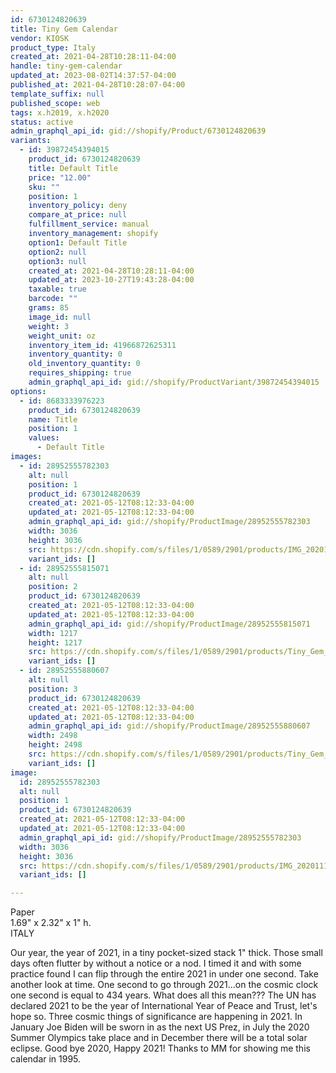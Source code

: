 ```yaml
---
id: 6730124820639
title: Tiny Gem Calendar
vendor: KIOSK
product_type: Italy
created_at: 2021-04-28T10:28:11-04:00
handle: tiny-gem-calendar
updated_at: 2023-08-02T14:37:57-04:00
published_at: 2021-04-28T10:28:07-04:00
template_suffix: null
published_scope: web
tags: x.h2019, x.h2020
status: active
admin_graphql_api_id: gid://shopify/Product/6730124820639
variants:
  - id: 39872454394015
    product_id: 6730124820639
    title: Default Title
    price: "12.00"
    sku: ""
    position: 1
    inventory_policy: deny
    compare_at_price: null
    fulfillment_service: manual
    inventory_management: shopify
    option1: Default Title
    option2: null
    option3: null
    created_at: 2021-04-28T10:28:11-04:00
    updated_at: 2023-10-27T19:43:28-04:00
    taxable: true
    barcode: ""
    grams: 85
    image_id: null
    weight: 3
    weight_unit: oz
    inventory_item_id: 41966872625311
    inventory_quantity: 0
    old_inventory_quantity: 0
    requires_shipping: true
    admin_graphql_api_id: gid://shopify/ProductVariant/39872454394015
options:
  - id: 8683333976223
    product_id: 6730124820639
    name: Title
    position: 1
    values:
      - Default Title
images:
  - id: 28952555782303
    alt: null
    position: 1
    product_id: 6730124820639
    created_at: 2021-05-12T08:12:33-04:00
    updated_at: 2021-05-12T08:12:33-04:00
    admin_graphql_api_id: gid://shopify/ProductImage/28952555782303
    width: 3036
    height: 3036
    src: https://cdn.shopify.com/s/files/1/0589/2901/products/IMG_20201113_150527.jpg?v=1620821553
    variant_ids: []
  - id: 28952555815071
    alt: null
    position: 2
    product_id: 6730124820639
    created_at: 2021-05-12T08:12:33-04:00
    updated_at: 2021-05-12T08:12:33-04:00
    admin_graphql_api_id: gid://shopify/ProductImage/28952555815071
    width: 1217
    height: 1217
    src: https://cdn.shopify.com/s/files/1/0589/2901/products/Tiny_Gem_Calendar3.jpg?v=1620821553
    variant_ids: []
  - id: 28952555880607
    alt: null
    position: 3
    product_id: 6730124820639
    created_at: 2021-05-12T08:12:33-04:00
    updated_at: 2021-05-12T08:12:33-04:00
    admin_graphql_api_id: gid://shopify/ProductImage/28952555880607
    width: 2498
    height: 2498
    src: https://cdn.shopify.com/s/files/1/0589/2901/products/Tiny_Gem_Calendar2.jpg?v=1620821553
    variant_ids: []
image:
  id: 28952555782303
  alt: null
  position: 1
  product_id: 6730124820639
  created_at: 2021-05-12T08:12:33-04:00
  updated_at: 2021-05-12T08:12:33-04:00
  admin_graphql_api_id: gid://shopify/ProductImage/28952555782303
  width: 3036
  height: 3036
  src: https://cdn.shopify.com/s/files/1/0589/2901/products/IMG_20201113_150527.jpg?v=1620821553
  variant_ids: []

---
```


Paper  
1.69" x 2.32" x 1" h.  
ITALY

Our year, the year of 2021, in a tiny pocket-sized stack 1" thick. Those small days often flutter by without a notice or a nod. I timed it and with some practice found I can flip through the entire 2021 in under one second. Take another look at time. One second to go through 2021...on the cosmic clock one second is equal to 434 years. What does all this mean??? The UN has declared 2021 to be the year of International Year of Peace and Trust, let's hope so. Three cosmic things of significance are happening in 2021. In January Joe Biden will be sworn in as the next US Prez, in July the 2020 Summer Olympics take place and in December there will be a total solar eclipse. Good bye 2020, Happy 2021! Thanks to MM for showing me this calendar in 1995.